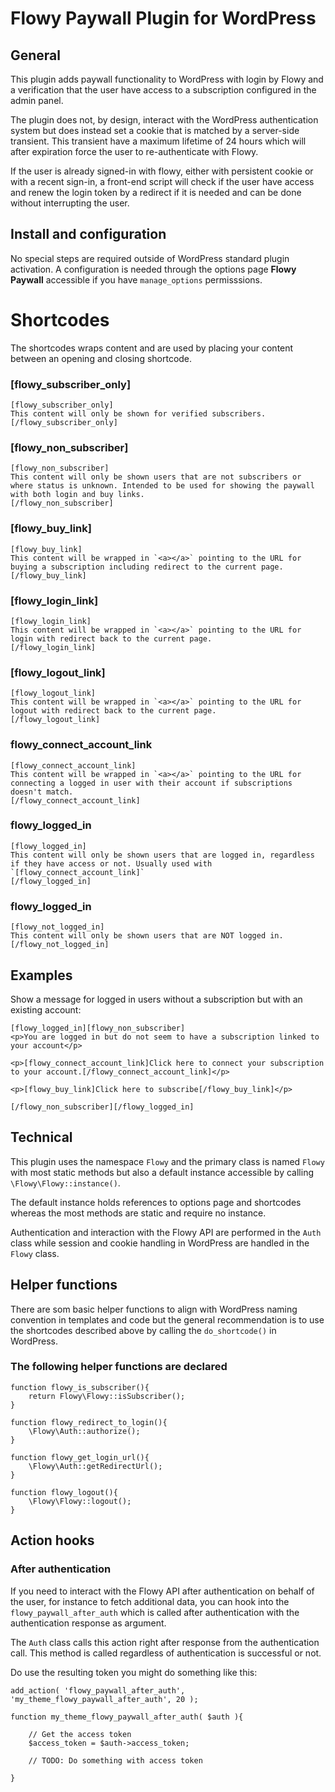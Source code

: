 # Flowy Paywall Plugin for WordPress


## General

This plugin adds paywall functionality to WordPress with login by Flowy and a verification that the user have access to a subscription configured in the admin panel.

The plugin does not, by design, interact with the WordPress authentication system but does instead set a cookie that is matched by a server-side transient. This transient have a maximum lifetime of 24 hours which will after expiration force the user to re-authenticate with Flowy.

If the user is already signed-in with flowy, either with persistent cookie or with a recent sign-in, a front-end script will check if the user have access and renew the login token by a redirect if it is needed and can be done without interrupting the user.

## Install and configuration

No special steps are required outside of WordPress standard plugin activation. A configuration is needed through the options page <strong>Flowy Paywall</strong> accessible if you have `manage_options` permisssions.

# Shortcodes

The shortcodes wraps content and are used by placing your content between an opening and closing shortcode.

### [flowy_subscriber_only]

    [flowy_subscriber_only]
    This content will only be shown for verified subscribers.
    [/flowy_subscriber_only] 
    
### [flowy_non_subscriber]

    [flowy_non_subscriber]
    This content will only be shown users that are not subscribers or where status is unknown. Intended to be used for showing the paywall with both login and buy links.
    [/flowy_non_subscriber]

### [flowy_buy_link]
    [flowy_buy_link]
    This content will be wrapped in `<a></a>` pointing to the URL for buying a subscription including redirect to the current page.
    [/flowy_buy_link]

### [flowy_login_link]

    [flowy_login_link]
    This content will be wrapped in `<a></a>` pointing to the URL for login with redirect back to the current page.
    [/flowy_login_link]

### [flowy_logout_link]

    [flowy_logout_link]
    This content will be wrapped in `<a></a>` pointing to the URL for logout with redirect back to the current page.
    [/flowy_logout_link]

### flowy_connect_account_link

    [flowy_connect_account_link]
    This content will be wrapped in `<a></a>` pointing to the URL for connecting a logged in user with their account if subscriptions doesn't match.
    [/flowy_connect_account_link]

### flowy_logged_in

    [flowy_logged_in]
    This content will only be shown users that are logged in, regardless if they have access or not. Usually used with `[flowy_connect_account_link]`
    [/flowy_logged_in]

### flowy_logged_in

    [flowy_not_logged_in]
    This content will only be shown users that are NOT logged in.
    [/flowy_not_logged_in]


## Examples

Show a message for logged in users without a subscription but with an existing account:

    [flowy_logged_in][flowy_non_subscriber]
    <p>You are logged in but do not seem to have a subscription linked to your account</p>

    <p>[flowy_connect_account_link]Click here to connect your subscription to your account.[/flowy_connect_account_link]</p>

    <p>[flowy_buy_link]Click here to subscribe[/flowy_buy_link]</p>

    [/flowy_non_subscriber][/flowy_logged_in]


## Technical

This plugin uses the namespace `Flowy` and the primary class is named `Flowy` with most static methods but also a default instance accessible by calling `\Flowy\Flowy::instance()`.

The default instance holds references to options page and shortcodes whereas the most methods are static and require no instance.

Authentication and interaction with the Flowy API are performed in the `Auth` class while session and cookie handling in WordPress are handled in the `Flowy` class.

## Helper functions

There are som basic helper functions to align with WordPress naming convention in templates and code but the general recommendation is to use the shortcodes described above by calling the `do_shortcode()` in WordPress.


### The following helper functions are declared

    function flowy_is_subscriber(){
        return Flowy\Flowy::isSubscriber();
    }

    function flowy_redirect_to_login(){
        \Flowy\Auth::authorize();
    }

    function flowy_get_login_url(){
        \Flowy\Auth::getRedirectUrl();
    }

    function flowy_logout(){
        \Flowy\Flowy::logout();
    }

## Action hooks


### After authentication 

If you need to interact with the Flowy API after authentication on behalf of the user, for instance to fetch additional data, you can hook into the `flowy_paywall_after_auth` which is called after authentication with the authentication response as argument.

The `Auth` class calls this action right after response from the authentication call. This method is called regardless of authentication is successful or not.

Do use the resulting token you might do something like this:

    add_action( 'flowy_paywall_after_auth',  'my_theme_flowy_paywall_after_auth', 20 );

    function my_theme_flowy_paywall_after_auth( $auth ){

        // Get the access token
        $access_token = $auth->access_token;

        // TODO: Do something with access token

    }

